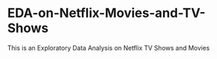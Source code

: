 # EDA-on-Netflix-Movies-and-TV-Shows
This is an Exploratory Data Analysis on Netflix TV Shows and Movies 
